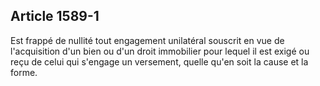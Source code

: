 Article 1589-1
----
Est frappé de nullité tout engagement unilatéral souscrit en vue de
l'acquisition d'un bien ou d'un droit immobilier pour lequel il est exigé ou
reçu de celui qui s'engage un versement, quelle qu'en soit la cause et la forme.
